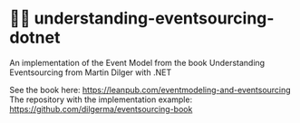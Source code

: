 # 🧑‍💻 understanding-eventsourcing-dotnet

An implementation of the Event Model from the book Understanding Eventsourcing from Martin Dilger with .NET

See the book here: https://leanpub.com/eventmodeling-and-eventsourcing
The repository with the implementation example: https://github.com/dilgerma/eventsourcing-book